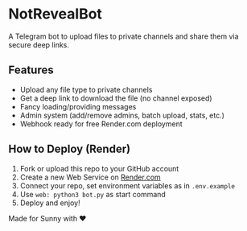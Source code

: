 # NotRevealBot

A Telegram bot to upload files to private channels and share them via secure deep links.

## Features
- Upload any file type to private channels
- Get a deep link to download the file (no channel exposed)
- Fancy loading/providing messages
- Admin system (add/remove admins, batch upload, stats, etc.)
- Webhook ready for free Render.com deployment

## How to Deploy (Render)
1. Fork or upload this repo to your GitHub account
2. Create a new Web Service on [Render.com](https://render.com)
3. Connect your repo, set environment variables as in `.env.example`
4. Use `web: python3 bot.py` as start command
5. Deploy and enjoy!

Made for Sunny with ❤️